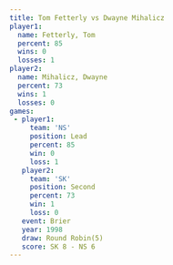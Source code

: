```yaml
---
title: Tom Fetterly vs Dwayne Mihalicz
player1:                
  name: Fetterly, Tom   
  percent: 85           
  wins: 0               
  losses: 1             
player2:                
  name: Mihalicz, Dwayne
  percent: 73           
  wins: 1               
  losses: 0             
games:
 - player1:        
     team: 'NS'    
     position: Lead
     percent: 85   
     win: 0        
     loss: 1       
   player2:          
     team: 'SK'      
     position: Second
     percent: 73     
     win: 1          
     loss: 0         
   event: Brier        
   year: 1998          
   draw: Round Robin(5)
   score: SK 8 - NS 6  
---
```

